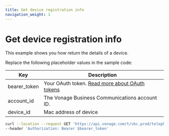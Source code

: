```yaml
---
title: Get device registration info
navigation_weight: 1
---
```


# Get device registration info

This example shows you how return the details of a device. 

Replace the following placeholder values in the sample code:

| Key        | Description                                                                                            |
|------------|--------------------------------------------------------------------------------------------------------|
| bearer_token | Your OAuth token. [Read more about OAuth tokens](https://developer.nexmo.com/vonage-business-cloud/vbc-apis/getting-started/authentication) |
| account_id | The Vonage Business Communications account ID. |
| device_id | Mac address of device | 

``` bash
curl --location --request GET 'https://api.vonage.com/t/vbc.prod/telephony/v3/registration/accounts/$account_id/devices/$device_id' \
--header 'Authorization: Bearer $bearer_token'
```

